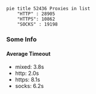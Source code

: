 
```mermaid
pie title 52436 Proxies in list
    "HTTP" : 28905
    "HTTPS": 10862
    "SOCKS" : 19198
```

### Some Info
#### Average Timeout

- mixed: 3.8s
- http: 2.0s
- https: 8.1s
- socks: 6.2s